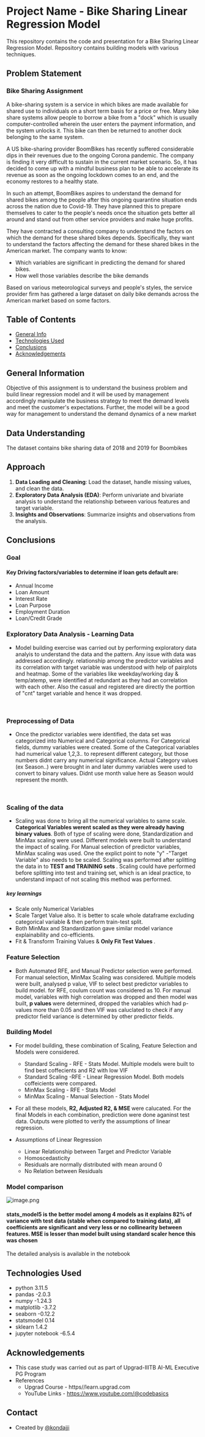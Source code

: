 # Project Name - Bike Sharing Linear Regression Model

This repository contains the code and presentation for a Bike Sharing Linear Regression Model. Repository contains building models with various techniques.

## Problem Statement

### Bike Sharing Assignment
A bike-sharing system is a service in which bikes are made available for shared use to individuals on a short term basis for a price or free. Many bike share systems allow people to borrow a bike from a "dock" which is usually computer-controlled wherein the user enters the payment information, and the system unlocks it. This bike can then be returned to another dock belonging to the same system.


A US bike-sharing provider BoomBikes has recently suffered considerable dips in their revenues due to the ongoing Corona pandemic. The company is finding it very difficult to sustain in the current market scenario. So, it has decided to come up with a mindful business plan to be able to accelerate its revenue as soon as the ongoing lockdown comes to an end, and the economy restores to a healthy state. 

In such an attempt, BoomBikes aspires to understand the demand for shared bikes among the people after this ongoing quarantine situation ends across the nation due to Covid-19. They have planned this to prepare themselves to cater to the people's needs once the situation gets better all around and stand out from other service providers and make huge profits.

They have contracted a consulting company to understand the factors on which the demand for these shared bikes depends. Specifically, they want to understand the factors affecting the demand for these shared bikes in the American market. The company wants to know:

- Which variables are significant in predicting the demand for shared bikes.
- How well those variables describe the bike demands

Based on various meteorological surveys and people's styles, the service provider firm has gathered a large dataset on daily bike demands across the American market based on some factors. 


## Table of Contents
* [General Info](#general-information)
* [Technologies Used](#technologies-used)
* [Conclusions](#conclusions)
* [Acknowledgements](#acknowledgements)

<!-- You can include any other section that is pertinent to your problem -->

## General Information
Objective of this assignment is to understand the business problem and build linear regression model and it will be used by management accordingly manipulate the business strategy to meet the demand levels and meet the customer's expectations. Further, the model will be a good way for management to understand the demand dynamics of a new market

## Data Understanding
The dataset contains bike sharing data of 2018 and 2019 for Boombikes

## Approach
1. **Data Loading and Cleaning**: Load the dataset, handle missing values, and clean the data.
2. **Exploratory Data Analysis (EDA)**: Perform univariate and bivariate analysis to understand the relationship between various features and target variable.
3. **Insights and Observations**: Summarize insights and observations from the analysis.


<!-- You don't have to answer all the questions - just the ones relevant to your project. -->

## Conclusions

### Goal
#### Key Driving factors/variables to determine if loan gets default are:
- Annual Income
- Loan Amount
- Interest Rate
- Loan Purpose
- Employment Duration
- Loan/Credit Grade

### Exploratory Data Analysis - Learning Data

- Model building exercise was carried out by performing exploratory data analyis to understand the data and the pattern. Any issue with data was addressed accordingly. relationship among the predictor variables and its correlation with target variable was understood with help of pairplots and heatmap. Some of the variables like weekday/working day & temp/atemp,  were identified at redundant as they had an correlation with each other. Also the casual and registered are directly the porttion of "cnt" target variable and hence it was dropped.
<br>

### Preprocessing of Data
- Once the predictor variables were identified, the data set was categorized into Numerical and Categorical columns. For Categorical fields, dummy variables were created. Some of the Categorical variables had numerical value 1,2,3.. to represent different category, but those numbers didnt carry any numerical significance. Actual Category values (ex Season..) were brought in and later dummy variables were used to convert to binary values. Didnt use month value here as Season would represent the month. 
<br>

### Scaling of the data

- Scaling was done to bring all the numerical variables to same scale. <b>Categorical Variables werent scaled as they were already having binary values</b>. Both of type of scaling were done, Standardization and MinMax scaling were used. Different models were built to understand the impact of scaling. For Manual selection of predictor variables, MinMax scaling was used. One the explict point to note "y" -"Target Variable" also needs to be scaled. Scaling was performed after splitting the data in to <b> TEST and TRAINING sets </b>. Scaling could have performed before splitting into test and training set, which is an ideal practice, to understand impact of not scaling this method was performed. 

##### key learnings
- Scale only Numerical Variables
- Scale Target Value also. It is better to scale whole dataframe excluding categorical variable & then perform train-test split.
- Both MinMax and Standardization gave similar model variance explainability and co-efficients.
- Fit & Transform Training Values & <b>Only Fit Test Values </b>. 

### Feature Selection <br>
- Both Automated RFE, and Manual Predictor selection were performed. For manual selection, MinMax Scaling was considered. Multiple models were built, analysed p value, VIF to select best predictor variables to build model. for RFE, coulum count was considered as 10. For manual model, variables with high correlation was dropped and then model was built, <b>p values </b> were determined, dropped the variables which had p-values more than 0.05 and then VIF was caluclated to check if any predictor field variance is determined by other predictor fields.

### Building Model <br>
- For model building, these combination of Scaling, Feature Selection and Models were considered.
  - Standard Scaling - RFE - Stats Model. Multiple models were built to find best coffecients and R2 with low VIF
  - Standard Scaling -RFE - Linear Regression Model. Both models coffeicients were compared.
  - MinMax Scaling - RFE - Stats Model
  - MinMax Scaling - Manual Selection - Stats Model

- For all these models, <b> R2, Adjusted R2, & MSE </b> were calucated. For the final Models in each combination, prediction were done aganinst test data. Outputs were plotted to verify the assumptions of linear regression.
- Assumptions of Linear Regression
  - Linear Relationship between Target and Predictor Variable
  - Homoscedasticity
  - Residuals are normally distributed with mean around 0
  - No Relation between Residuals

### Model comparison
![image.png](attachment:image.png)


#### <b>stats_model5</b> is the better model among 4 models as it explains 82% of variance with test data (stable when compared to training data), all coefficients are significant and very less or no collinearity between features. MSE is lesser than model built using standard scaler hence this was chosen


The detailed analysis is available in the notebook

<!-- You don't have to answer all the questions - just the ones relevant to your project. -->


## Technologies Used
- python 3.11.5
- pandas -2.0.3
- numpy -1.24.3
- matplotlib -3.7.2
- seaborn -0.12.2
- statsmodel 0.14
- sklearn 1.4.2
- jupyter notebook -6.5.4


<!-- As the libraries versions keep on changing, it is recommended to mention the version of library used in this project -->

## Acknowledgements

- This case study was carried out as part of Upgrad-IIITB AI-ML Executive PG Program
- References
    - Upgrad Course - https//learn.upgrad.com
    - YouTube Links - https://www.youtube.com/@codebasics
    

## Contact
- Created by [@kondajji]()


<!-- Optional -->
<!-- ## License -->
<!-- This project is open source and available under the [... License](). -->

<!-- You don't have to include all sections - just the one's relevant to your project -->
